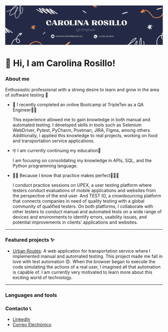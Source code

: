 ![My Image](https://github.com/CarolinaRosillo/CarolinaRosillo/blob/main/Carolina%20rosillo.png?raw=true)

# 👋 Hi, I am Carolina Rosillo!

### About me
Enthusiastic professional with a strong desire to learn and grow in the area of software testing 🚀


- 🔭 I recently completed an online Bootcamp at TripleTen as a QA Engineer💪🏽

  This experience allowed me to gain knowledge in both manual and automated testing. I developed skills in tools such as Selenium WebDriver, Pytest, PyCharm, Postman,          JIRA, Figma, among others. Additionally, I applied this knowledge to real projects, working on food and transportation service applications.
  
- 🤓 I am currently continuing my education🧠

  I am focusing on consolidating my knowledge in APIs, SQL, and the Python programming language.
  
  
- 👨‍💻 Because I know that practice makes perfect👩🏽‍🏫 

  I conduct practice sessions on UPEX, a user testing platform where testers conduct evaluations of mobile applications and websites from the perspective of the end user.      And TEST IO, a crowdsourcing platform that connects companies in need of quality testing with a global community of qualified testers. On both platforms, I collaborate       with other testers to conduct manual and automated tests on a wide range of devices and environments to identify errors, usability issues, and potential improvements in      clients' applications and websites.

---

### Featured projects ✨
- [Urban Routes](https://github.com/carolinarosillo/urban-routes): A web application for transportation service where I implemented manual and automated testing. This project made me fall in love with test automation 😍. When the browser began to execute the code simulating the actions of a real user, I imagined all that automation is capable of. I am currently very motivated to learn more about this exciting world of technology.

---
### Languages ​​and tools



### Contacto 📞
- [LinkedIn](https://www.linkedin.com/in/carolinarosillog)
- [Correo Electrónico](mailto:carolinarosillo43@gmail.com)
